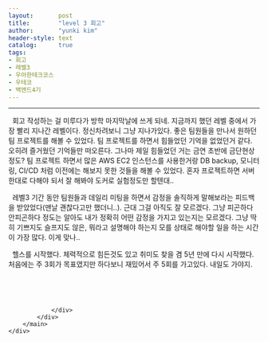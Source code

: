 ```yaml
---
layout:       post
title:        "level 3 회고"
author:       "yunki kim"
header-style: text
catalog:      true
tags: 
- 회고
- 레벨3
- 우아한테크코스
- 우테코
- 백엔드4기
---
```


<head></head>
<body id="tt-body-page" class="">
<div id="wrap" class="wrap-right">
    <div id="container">
        <main class="main ">
            <div class="area-main">
                <div class="area-view">
                    <div class="article-header"></div>
                    <hr>
                    <div class="article-view">
                        <div class="contents_style">
                            <p data-ke-size="size16">&nbsp; 회고 작성하는 걸 미루다가 방학 마지막날에 쓰게 되네. 지금까지 했던 레벨 중에서 가장 빨리 지나간 레벨이다. 정신차려보니 그냥 지나가있다. 좋은 팀원들을 만나서 원하던 팀 프로젝트를 해볼 수 있었다. 팀 프로젝트를 하면서 힘들었던 기억을 없었던거 같다. 오히려 즐거웠던 기억들만 떠오른다. 그나마 제일 힘들었던 거는 금연 초반에 금단현상 정도? 팀 프로젝트 하면서 많은 AWS EC2 인스턴스를 사용한거랑 DB backup, 모니터링, CI/CD 처럼 이전에는 해보지 못한 것들을 해볼 수 있었다. 혼자 프로젝트하면 서버 한대로 다해야 되서 잘 해봐야 도커로 실험정도만 할텐대..</p>
<p data-ke-size="size16">&nbsp; 레벨3 기간 동안 팀원들과 데일리 미팅을 하면서 감정을 솔직하게 말해보라는 피드백을 받았었다(맨날 괜찮다고만 했더니..). 근대 그걸 아직도 잘 모르겠다. 그냥 피곤하다 안피곤하다 정도는 알아도 내가 정확히 어떤 감정을 가지고 있는지는 모르겠다. 그냥 딱히 기쁘지도 슬프지도 않은, 뭐라고 설명해야 하는지 모를 상태로 해야할 일을 하는 시간이 가장 많다. 이게 맞나..</p>
<p data-ke-size="size16">&nbsp; 헬스를 시작했다. 체력적으로 힘든것도 있고 취미도 찾을 겸 5년 만에 다시 시작했다. 처음에는 주 3회가 목표였지만 하다보니 재밌어서 주 5회를 가고있다. 내일도 가야지.</p>
<p data-ke-size="size16">&nbsp;&nbsp;</p>
                        </div>
                        <br>
                        <div class="tags"></div>
                    </div>
                    
                </div>
            </div>
        </main>
    </div>
</div>


</body>